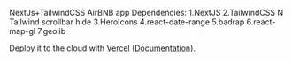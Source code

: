 NextJs+TailwindCSS AirBNB app
Dependencies:
1.NextJS
2.TailwindCSS N Tailwind scrollbar hide
3.HeroIcons
4.react-date-range
5.badrap
6.react-map-gl
7.geolib








Deploy it to the cloud with [Vercel](https://vercel.com/new?utm_source=github&utm_medium=readme&utm_campaign=next-example) ([Documentation](https://nextjs.org/docs/deployment)).

